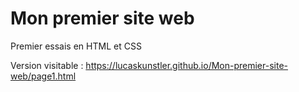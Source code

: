 # Mon premier site web
Premier essais en HTML et CSS

Version visitable : https://lucaskunstler.github.io/Mon-premier-site-web/page1.html
